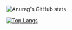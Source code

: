 ![Anurag's GitHub stats](https://github-readme-stats.vercel.app/api?username=SGH07&show_icons=true&theme=tokyonight)

[![Top Langs](https://github-readme-stats.vercel.app/api/top-langs/?username=SGH07)](https://github.com/anuraghazra/github-readme-stats)

